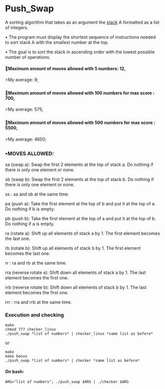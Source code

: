 # Push_Swap
A sorting algorithm that takes as an argument the [stack](https://en.wikipedia.org/wiki/Stack_(abstract_data_type))  A formatted as a list of integers.

• The program must display the shortest sequence of instructions needed to sort stack
  A with the smallest number at the top.

• The goal is to sort the stack in ascending order with the lowest possible number of operations.


#### 🧠Maximum amount of moves allowed with 5 numbers: 12,
⚡My average: 9;

#### 🧠Maximum amount of moves allowed with 100 numbers for max score : 700,
⚡My average: 575;

#### 🧠Maximum amount of moves allowed with 500 numbers for max score : 5500,
⚡My average: 4650;



### •MOVES ALLOWED:
sa (swap a): Swap the first 2 elements at the top of stack a.
    Do nothing if there is only one element or none.


sb (swap b): Swap the first 2 elements at the top of stack b.
    Do nothing if there is only one element or none.


ss : sa and sb at the same time.


pa (push a): Take the first element at the top of b and put it at the top of a.
    Do nothing if b is empty.


pb (push b): Take the first element at the top of a and put it at the top of b.
    Do nothing if a is empty.


ra (rotate a): Shift up all elements of stack a by 1.
    The first element becomes the last one.


rb (rotate b): Shift up all elements of stack b by 1.
    The first element becomes the last one.


rr : ra and rb at the same time.


rra (reverse rotate a): Shift down all elements of stack a by 1.
     The last element becomes the first one.


rrb (reverse rotate b): Shift down all elements of stack b by 1.
     The last element becomes the first one.


rrr : rra and rrb at the same time.

### Execution and checking
~~~
make
chmod 777 checker_linux
./push_swap *list of numbers* | checker_linux *same list as before*
~~~
or
~~~
make
make bonus
./push_swap *list of numbers* | checker *same list as before*
~~~
#### On bash:
~~~
ARG="list of numbers"; ./push_swap $ARG | ./checker $ARG
~~~
